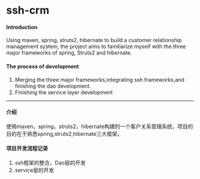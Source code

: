 # ssh-crm

#### Introduction

Using maven, spring, struts2, hibernate to build a customer relationship management system, the project aims to familiarize myself with the three major frameworks of spring, Struts2 and hibernate.

#### The process of development
1. Merging the three major frameworks,integrating ssh frameworks,and finishing the dao development.
2. Finishing the service layer development
---

#### 介绍
使用maven，spring，struts2，hibernate构建的一个客户关系管理系统，项目的目的在于熟悉spring,struts2,hibernate三大框架。

#### 项目开发流程记录
1. ssh框架的整合，Dao层的开发
2. service层的开发


